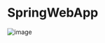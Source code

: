 # SpringWebApp
![image](https://user-images.githubusercontent.com/70861524/231529580-0ffa7bf1-513b-42b4-9041-74fffbaf5d6d.png)

